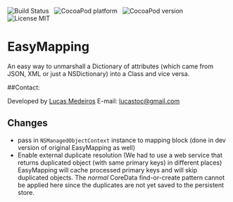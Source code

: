 ![Build Status](https://travis-ci.org/EasyMapping/EasyMapping.png?branch=master) &nbsp;
![CocoaPod platform](https://cocoapod-badges.herokuapp.com/p/EasyMapping/badge.png) &nbsp;
![CocoaPod version](https://cocoapod-badges.herokuapp.com/v/EasyMapping/badge.png) &nbsp;
![License MIT](https://go-shields.herokuapp.com/license-MIT-blue.png)

# EasyMapping

An easy way to unmarshall a Dictionary of attributes (which came from JSON, XML or just a NSDictionary) into a Class and vice versa.

##Contact:

Developed by [Lucas Medeiros](https://www.twitter.com/aspmedeiros)
E-mail: lucastoc@gmail.com

## Changes

* pass in `NSManagedObjectContext` instance to mapping block (done in dev version of original EasyMapping as well)
* Enable external duplicate resolution (We had to use a web service that returns duplicated object (with same primary keys) in different places) EasyMapping will cache processed primary keys and will skip duplicated objects. The *normal* CoreData find-or-create pattern cannot be applied here since the duplicates are not yet saved to the persistent store.

